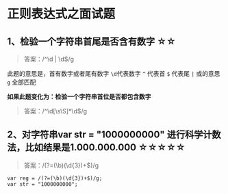 # 正则表达式之面试题

## 1、检验一个字符串首尾是否含有数字 ☆☆



> 答案：/^\d | \d$/g

此题的意思是，首有数字或者尾有数字
`\d`代表数字
`^` 代表首
`$` 代表尾
`|` 或的意思
`g` 全部匹配

**如果此题变化为：检验一个字符串首位是否都包含数字**

> 答案：/^\d[\s\S]*\d$/g

## 2、对字符串var str = "1000000000" 进行科学计数法，比如结果是1.000.000.000   ☆☆☆☆☆

> 答案：/(?=(\b)(\d{3})+$)/g

```
var reg = /(?=(\b)(\d{3})+$)/g;
var str = "1000000000";
```